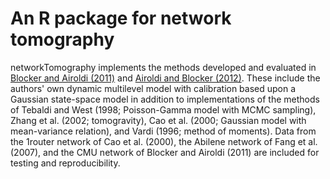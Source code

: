 An R package for network tomography
===================================

networkTomography implements the methods developed and evaluated in [Blocker and
Airoldi (2011)](http://arxiv.org/abs/1105.2526) and [Airoldi and Blocker
(2012)](http://arxiv.org/abs/1212.0178). These include the authors' own dynamic
multilevel model with calibration based upon a Gaussian state-space model in
addition to implementations of the methods of Tebaldi and West (1998;
Poisson-Gamma model with MCMC sampling), Zhang et al. (2002; tomogravity), Cao
et al. (2000; Gaussian model with mean-variance relation), and Vardi (1996;
method of moments). Data from the 1router network of Cao et al. (2000), the
Abilene network of Fang et al. (2007), and the CMU network of Blocker and
Airoldi (2011) are included for testing and reproducibility.
